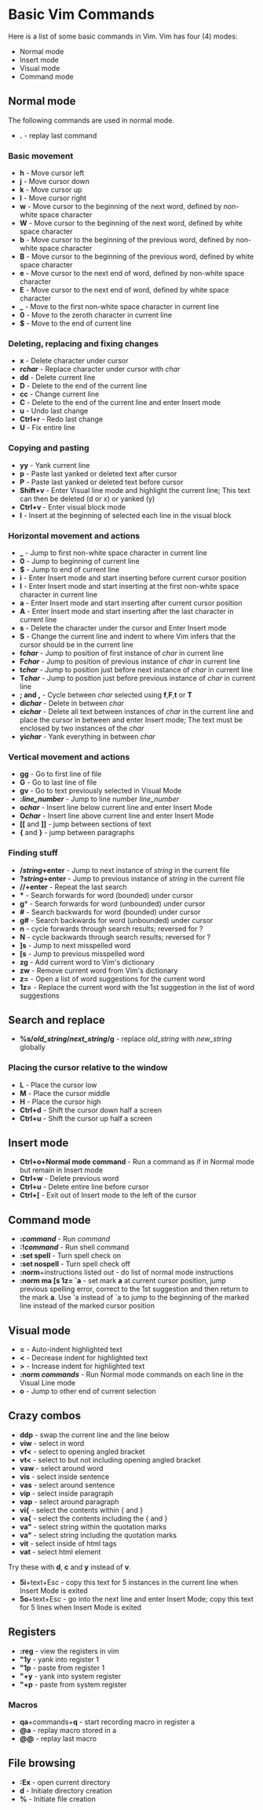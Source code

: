 # Basic Vim Commands
Here is a list of some basic commands in Vim. Vim has four (4) modes:
- Normal mode
- Insert mode
- Visual mode
- Command mode

## Normal mode
The following commands are used in normal mode.

- **.** - replay last command

### Basic movement
- **h** - Move cursor left
- **j** - Move cursor down
- **k** - Move cursor up
- **l** - Move cursor right
- **w** - Move cursor to the beginning of the next word, defined by non-white space character
- **W** - Move cursor to the beginning of the next word, defined by white space character
- **b** - Move cursor to the beginning of the previous word, defined by non-white space character
- **B** - Move cursor to the beginning of the previous word, defined by white space character
- **e** - Move cursor to the next end of word, defined by non-white space character
- **E** - Move cursor to the next end of word, defined by white space character
- **_** - Move to the first non-white space character in current line
- **0** - Move to the zeroth character in current line
- **$** - Move to the end of current line

### Deleting, replacing and fixing changes
- **x** - Delete character under cursor
- **r*char*** - Replace character under cursor with *char*
- **dd** - Delete current line
- **D** - Delete to the end of the current line
- **cc** - Change current line
- **C** - Delete to the end of the current line and enter Insert mode
- **u** - Undo last change
- **Ctrl+r** - Redo last change
- **U** - Fix entire line

### Copying and pasting
- **yy** - Yank current line
- **p** - Paste last yanked or deleted text after cursor
- **P** - Paste last yanked or deleted text before cursor
- **Shift+v** - Enter Visual line mode and highlight the current line; This text can then be deleted (d or x)
or yanked (y)
- **Ctrl+v** - Enter visual block mode
- **I** - Insert at the beginning of selected each line in the visual block

### Horizontal movement and actions
- **_** - Jump to first non-white space character in current line
- **0** - Jump to beginning of current line
- **$** - Jump to end of current line
- **i** - Enter Insert mode and start inserting before current cursor position
- **I** - Enter Insert mode and start inserting at the first non-white space character in current line
- **a** - Enter Insert mode and start inserting after current cursor position
- **A** - Enter Insert mode and start inserting after the last character in current line
- **s** - Delete the character under the cursor and Enter Insert mode
- **S** - Change the current line and indent to where Vim infers that the cursor should be in the current line
- **f*char*** - Jump to position of first instance of *char* in current line
- **F*char*** - Jump to position of previous instance of *char* in current line
- **t*char*** - Jump to position just before next instance of *char* in current line
- **T*char*** - Jump to position just before previous instance of *char* in current line
- **; and ,** - Cycle between *char* selected using **f**,**F**,**t** or **T**
- **di*char*** - Delete in between *char*
- **ci*char*** - Delete all text between instances of *char* in the current line and place the cursor in between
and enter Insert mode; The text must be enclosed by two instances of the *char*
- **yi*char*** - Yank everything in between *char*

### Vertical movement and actions
- **gg** - Go to first line of file
- **G** - Go to last line of file
- **gv** - Go to text previously selected in Visual Mode
- **:*line_number*** - Jump to line number *line_number*
- **o*char*** - Insert line below current line and enter Insert Mode
- **O*char*** - Insert line above current line and enter Insert Mode
- **[[** and **]]** - jump between sections of text
- **{** and **}** - jump between paragraphs

### Finding stuff
- **/*string*+enter** - Jump to next instance of *string* in the current file
- **?*string*+enter** - Jump to previous instance of *string* in the current file
- **//+enter** - Repeat the last search
- **\*** - Search forwards for word (bounded) under cursor
- **g*** - Search forwards for word (unbounded) under cursor
- **#** - Search backwards for word (bounded) under cursor
- **g#** - Search backwards for word (unbounded) under cursor
- **n** - cycle forwards through search results; reversed for ?
- **N** - cycle backwards through search results; reversed for ?
- **]s** - Jump to next misspelled word
- **[s** - Jump to previous misspelled word
- **zg** - Add current word to Vim's dictionary
- **zw** - Remove current word from Vim's dictionary
- **z=** - Open a list of word suggestions for the current word
- **1z=** - Replace the current word with the 1st suggestion in the list of word suggestions

## Search and replace
- **%s/*old_string*/*next_string*/g** - replace *old_string* with *new_string* globally

### Placing the cursor relative to the window
- **L** - Place the cursor low
- **M** - Place the cursor middle
- **H** - Place the cursor high
- **Ctrl+d** - Shift the cursor down half a screen
- **Ctrl+u** - Shift the cursor up half a screen

## Insert mode
- **Ctrl+o+Normal mode command** - Run a command as if in Normal mode but remain in Insert mode
- **Ctrl+w** - Delete previous word
- **Ctrl+u** - Delete entire line before cursor
- **Ctrl+[** - Exit out of Insert mode to the left of the cursor

## Command mode
- **:*command*** - Run *command*
- **:!*command*** - Run shell command
- **:set spell** - Turn spell check on
- **:set nospell** - Turn spell check off
- **:norm**+instructions listed out - do list of normal mode instructions
- **:norm ma [s 1z= &#96;a** - set mark **a** at current cursor position, jump previous spelling error, correct to the
1st suggestion and then return to the mark **a**. Use 'a instead of &#96;a to jump to the beginning of the marked line instead of the
marked cursor position

## Visual mode
- **=** - Auto-indent highlighted text
- **<** - Decrease indent for highlighted text
- **>** - Increase indent for highlighted text
- **:norm *commands*** - Run Normal mode commands on each line in the Visual Line mode
- **o** - Jump to other end of current selection

## Crazy combos
- **ddp** - swap the current line and the line below
- **viw** - select in word
- **vf<** - select to opening angled bracket
- **vt<** - select to but not including opening angled bracket
- **vaw** - select around word
- **vis** - select inside sentence
- **vas** - select around sentence
- **vip** - select inside paragraph
- **vap** - select around paragraph
- **vi{** - select the contents within { and }
- **va{** - select the contents including the { and }
- **va"** - select string within the quotation marks
- **va"** - select string including the quotation marks
- **vit** - select inside of html tags
- **vat** - select html element

Try these with **d**, **c** and **y** instead of **v**.

- **5i**+text+Esc - copy this text for 5 instances in the current line when Insert Mode is exited
- **5o**+text+Esc - go into the next line and enter Insert Mode; copy this text for 5 lines when Insert Mode is exited

## Registers
- **:reg** - view the registers in vim
- **"1y** - yank into register 1
- **"1p** - paste from register 1
- **"+y** - yank into system register
- **"+p** - paste from system register

### Macros
- **qa**+commands+**q** - start recording macro in register a
- **@a** - replay macro stored in a
- **@@** - replay last macro

## File browsing
- **:Ex** - open current directory
- **d** - Initiate directory creation
- **%** - Initiate file creation
